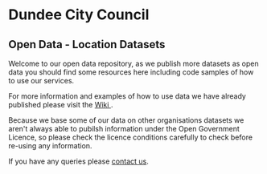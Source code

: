 # Dundee City Council
## Open Data - Location Datasets

Welcome to our open data repository, as we publish more datasets as open data you should find some resources here including code samples of how to use our services.

For more information and examples of how to use data we have already published please visit the [Wiki ](https://github.com/DundeeCityCouncil/OpenData/wiki).

Because we base some of our data on other organisations datasets we aren't always able to pubilsh information under the Open Government Licence, so please check the licence conditions carefully to check before re-using any information.

If you have any queries please [contact us](mailto:gis@dundeecity.gov.uk). 
